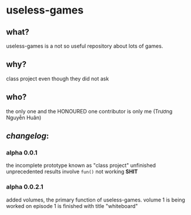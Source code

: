 # useless-games
## what?
useless-games is a not so useful repository about lots of games.
## why?
class project even though they did not ask
## who?
the only one and the HONOURED one contributor is only me (Trương Nguyễn Huân)
## *changelog*:
### alpha 0.0.1
the incomplete prototype known as "class project"
unfinished unprecedented results involve `fun()` not working **SHIT**
### alpha 0.0.2.1
added volumes, the primary function of useless-games. volume 1 is being worked on
episode 1 is finished with title "whiteboard"
